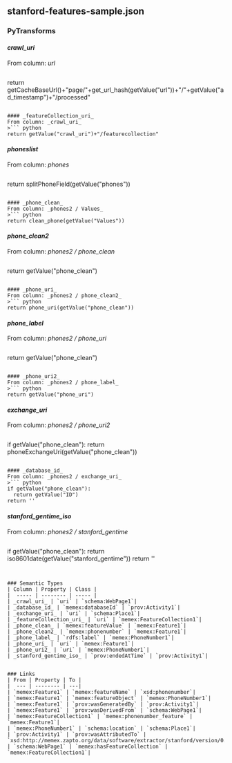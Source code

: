 ## stanford-features-sample.json

### PyTransforms
#### _crawl_uri_
From column: _url_
>``` python
return getCacheBaseUrl()+"page/"+get_url_hash(getValue("url"))+"/"+getValue("ad_timestamp")+"/processed"
```

#### _featureCollection_uri_
From column: _crawl_uri_
>``` python
return getValue("crawl_uri")+"/featurecollection"
```

#### _phoneslist_
From column: _phones_
>``` python
return splitPhoneField(getValue("phones"))
```

#### _phone_clean_
From column: _phones2 / Values_
>``` python
return clean_phone(getValue("Values"))
```

#### _phone_clean2_
From column: _phones2 / phone_clean_
>``` python
return getValue("phone_clean")
```

#### _phone_uri_
From column: _phones2 / phone_clean2_
>``` python
return phone_uri(getValue("phone_clean"))
```

#### _phone_label_
From column: _phones2 / phone_uri_
>``` python
return getValue("phone_clean")
```

#### _phone_uri2_
From column: _phones2 / phone_label_
>``` python
return getValue("phone_uri")
```

#### _exchange_uri_
From column: _phones2 / phone_uri2_
>``` python
if getValue("phone_clean"):
  return phoneExchangeUri(getValue("phone_clean"))
```

#### _database_id_
From column: _phones2 / exchange_uri_
>``` python
if getValue("phone_clean"):
  return getValue("ID")
return ''
```

#### _stanford_gentime_iso_
From column: _phones2 / stanford_gentime_
>``` python
if getValue("phone_clean"):
  return iso8601date(getValue("stanford_gentime"))
return ''

```


### Semantic Types
| Column | Property | Class |
|  ----- | -------- | ----- |
| _crawl_uri_ | `uri` | `schema:WebPage1`|
| _database_id_ | `memex:databaseId` | `prov:Activity1`|
| _exchange_uri_ | `uri` | `schema:Place1`|
| _featureCollection_uri_ | `uri` | `memex:FeatureCollection1`|
| _phone_clean_ | `memex:featureValue` | `memex:Feature1`|
| _phone_clean2_ | `memex:phonenumber` | `memex:Feature1`|
| _phone_label_ | `rdfs:label` | `memex:PhoneNumber1`|
| _phone_uri_ | `uri` | `memex:Feature1`|
| _phone_uri2_ | `uri` | `memex:PhoneNumber1`|
| _stanford_gentime_iso_ | `prov:endedAtTime` | `prov:Activity1`|


### Links
| From | Property | To |
|  --- | -------- | ---|
| `memex:Feature1` | `memex:featureName` | `xsd:phonenumber`|
| `memex:Feature1` | `memex:featureObject` | `memex:PhoneNumber1`|
| `memex:Feature1` | `prov:wasGeneratedBy` | `prov:Activity1`|
| `memex:Feature1` | `prov:wasDerivedFrom` | `schema:WebPage1`|
| `memex:FeatureCollection1` | `memex:phonenumber_feature` | `memex:Feature1`|
| `memex:PhoneNumber1` | `schema:location` | `schema:Place1`|
| `prov:Activity1` | `prov:wasAttributedTo` | `xsd:http://memex.zapto.org/data/software/extractor/stanford/version/0.1`|
| `schema:WebPage1` | `memex:hasFeatureCollection` | `memex:FeatureCollection1`|
